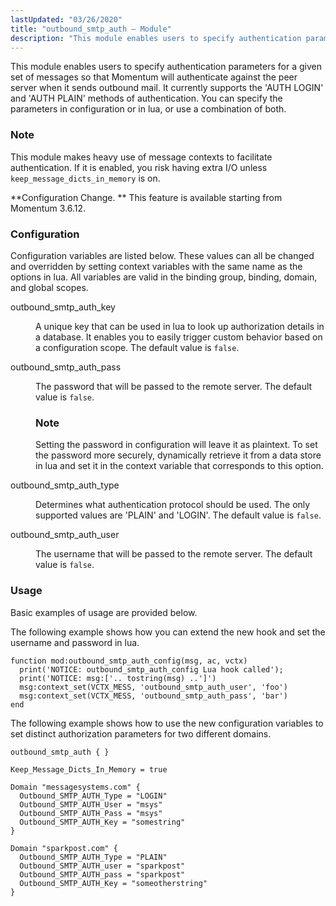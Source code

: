 ```yaml
---
lastUpdated: "03/26/2020"
title: "outbound_smtp_auth – Module"
description: "This module enables users to specify authentication parameters for a given set of messages so that Momentum will authenticate against the peer server when it sends outbound mail It currently supports the AUTH LOGIN and AUTH PLAIN methods of authentication You can specify the parameters in configuration or in lua..."
---
```


<a name="idp20702176"></a> 

This module enables users to specify authentication parameters for a given set of messages so that Momentum will authenticate against the peer server when it sends outbound mail. It currently supports the 'AUTH LOGIN' and 'AUTH PLAIN' methods of authentication. You can specify the parameters in configuration or in lua, or use a combination of both.

### Note

This module makes heavy use of message contexts to facilitate authentication. If it is enabled, you risk having extra I/O unless `keep_message_dicts_in_memory` is on.

**Configuration Change. ** This feature is available starting from Momentum 3.6.12.

### <a name="modules.outbound_smtp_auth.configuration"></a> Configuration

Configuration variables are listed below. These values can all be changed and overridden by setting context variables with the same name as the options in lua. All variables are valid in the binding group, binding, domain, and global scopes.

<dl class="variablelist">

<dt>outbound_smtp_auth_key</dt>

<dd>

A unique key that can be used in lua to look up authorization details in a database. It enables you to easily trigger custom behavior based on a configuration scope. The default value is `false`.

</dd>

<dt>outbound_smtp_auth_pass</dt>

<dd>

The password that will be passed to the remote server. The default value is `false`.

### Note

Setting the password in configuration will leave it as plaintext. To set the password more securely, dynamically retrieve it from a data store in lua and set it in the context variable that corresponds to this option.

</dd>

<dt>outbound_smtp_auth_type</dt>

<dd>

Determines what authentication protocol should be used. The only supported values are 'PLAIN' and 'LOGIN'. The default value is `false`.

</dd>

<dt>outbound_smtp_auth_user</dt>

<dd>

The username that will be passed to the remote server. The default value is `false`.

</dd>

</dl>

### <a name="modules.outbound_smtp_auth.usage"></a> Usage

Basic examples of usage are provided below.

The following example shows how you can extend the new hook and set the username and password in lua.

<a name="modules.outbound_smtp_auth.example.set_username_pw"></a> 


```
function mod:outbound_smtp_auth_config(msg, ac, vctx)
  print('NOTICE: outbound_smtp_auth_config Lua hook called');
  print('NOTICE: msg:['.. tostring(msg) ..']')
  msg:context_set(VCTX_MESS, 'outbound_smtp_auth_user', 'foo')
  msg:context_set(VCTX_MESS, 'outbound_smtp_auth_pass', 'bar')
end
```

The following example shows how to use the new configuration variables to set distinct authorization parameters for two different domains.

<a name="modules.outbound_smtp_auth.example.set_auth_parms"></a> 


```
outbound_smtp_auth { }

Keep_Message_Dicts_In_Memory = true

Domain "messagesystems.com" {
  Outbound_SMTP_AUTH_Type = "LOGIN"
  Outbound_SMTP_AUTH_User = "msys"
  Outbound_SMTP_AUTH_Pass = "msys"
  Outbound_SMTP_AUTH_Key = "somestring"
}

Domain "sparkpost.com" {
  Outbound_SMTP_AUTH_Type = "PLAIN"
  Outbound_SMTP_AUTH_user = "sparkpost"
  Outbound_SMTP_AUTH_pass = "sparkpost"
  Outbound_SMTP_AUTH_Key = "someotherstring"
}
```